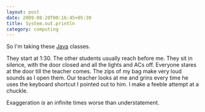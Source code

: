 ```yaml
---
layout: post
date: 2009-08-20T00:16:45+05:30
title: System.out.println
category: computing
---
```


So I'm taking these [Java][] classes.

They start at 1:30. The other students usually reach before me. They sit in silence, with the door closed and all the lights and ACs off. Everyone stares at the door till the teacher comes. The zips of my bag make very loud sounds as I open them. Our teacher looks at me and grins every time he uses the keyboard shortcut I pointed out to him. I make a feeble attempt at a chuckle.

Exaggeration *is* an infinite times worse than understatement.

[Java]: http://en.wikipedia.org/wiki/Java_Platform,_Standard_Edition
